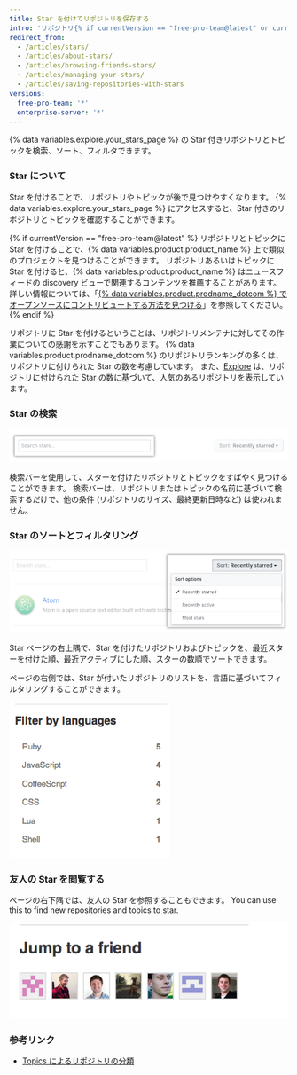 ```yaml
---
title: Star を付けてリポジトリを保存する
intro: 'リポジトリ{% if currentVersion == "free-pro-team@latest" or currentVersion ver_gt "enterprise-server@2.16" %}や Topics {% endif %}に Star を付けて、興味を持ったプロジェクトを追跡{% if currentVersion == "free-pro-team@latest" %}し、ニュースフィードで関連コンテンツを見つけることが{% endif %}できます。'
redirect_from:
  - /articles/stars/
  - /articles/about-stars/
  - /articles/browsing-friends-stars/
  - /articles/managing-your-stars/
  - /articles/saving-repositories-with-stars
versions:
  free-pro-team: '*'
  enterprise-server: '*'
---
```


{% data variables.explore.your_stars_page %} の Star 付きリポジトリとトピックを検索、ソート、フィルタできます。

### Star について

Star を付けることで、リポジトリやトピックが後で見つけやすくなります。 {% data variables.explore.your_stars_page %} にアクセスすると、Star 付きのリポジトリとトピックを確認することができます。

{% if currentVersion == "free-pro-team@latest" %}
リポジトリとトピックに Star を付けることで、{% data variables.product.product_name %} 上で類似のプロジェクトを見つけることができます。 リポジトリあるいはトピックに Star を付けると、{% data variables.product.product_name %} はニュースフィードの discovery ビューで関連するコンテンツを推薦することがあります。 詳しい情報については、「[{% data variables.product.prodname_dotcom %} でオープンソースにコントリビュートする方法を見つける](/github/getting-started-with-github/finding-ways-to-contribute-to-open-source-on-github)」を参照してください。
{% endif %}

リポジトリに Star を付けるということは、リポジトリメンテナに対してその作業についての感謝を示すことでもあります。 {% data variables.product.prodname_dotcom %} のリポジトリランキングの多くは、リポジトリに付けられた Star の数を考慮しています。 また、[Explore](https://github.com/explore) は、リポジトリに付けられた Star の数に基づいて、人気のあるリポジトリを表示しています。

### Star の検索

![Star で検索する](/assets/images/help/stars/stars_search_bar.png)

検索バーを使用して、スターを付けたリポジトリとトピックをすばやく見つけることができます。 検索バーは、リポジトリまたはトピックの名前に基づいて検索するだけで、他の条件 (リポジトリのサイズ、最終更新日時など) は使われません。

### Star のソートとフィルタリング

![Star のソート](/assets/images/help/stars/stars_sort_menu.png)

Star ページの右上隅で、Star を付けたリポジトリおよびトピックを、最近スターを付けた順、最近アクティブにした順、スターの数順でソートできます。

ページの右側では、Star が付いたリポジトリのリストを、言語に基づいてフィルタリングすることができます。

![Star を言語別にフィルタリング](/assets/images/help/stars/stars_filter_language.png)

### 友人の Star を閲覧する

 ページの右下隅では、友人の Star を参照することもできます。 You can use this to find new repositories and topics to star.

![友人の Star を閲覧](/assets/images/help/stars/stars_jump_to_a_friend.png)

### 参考リンク

- [Topics によるリポジトリの分類](/articles/classifying-your-repository-with-topics)
